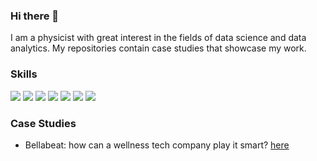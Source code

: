 ### Hi there 👋

I am a physicist with great interest in the fields of data science and data analytics. My repositories contain case studies that showcase my work.

### Skills
![](https://img.shields.io/badge/Language-R-blue) ![](https://img.shields.io/badge/Language-Python-blue) ![](https://img.shields.io/badge/Language-C++-blue) ![](https://img.shields.io/badge/Language-Matlab-blue) ![](https://img.shields.io/badge/Language-Excel-blue) ![](https://img.shields.io/badge/Tool-Tableau-red) ![](https://img.shields.io/badge/Theory-Statistics-orange)

### Case Studies

* Bellabeat: how can a wellness tech company play it smart? [here](https://github.com/jubervar/Google-Capstone-Project#readme)

<!--
**jubervar/jubervar** is a ✨ _special_ ✨ repository because its `README.md` (this file) appears on your GitHub profile.

Here are some ideas to get you started:

- 🔭 I’m currently working on ...
- 🌱 I’m currently learning ...
- 👯 I’m looking to collaborate on ...
- 🤔 I’m looking for help with ...
- 💬 Ask me about ...
- 📫 How to reach me: ...
- 😄 Pronouns: ...
- ⚡ Fun fact: ...
-->
